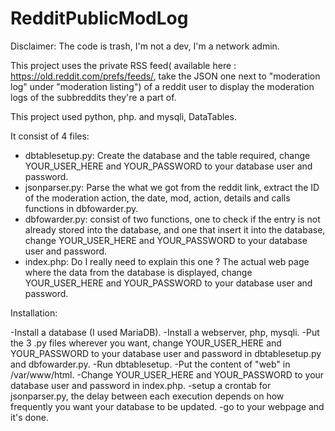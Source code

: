 # RedditPublicModLog

Disclaimer:
The code is trash, I'm not a dev, I'm a network admin.

This project uses the private RSS feed( available here : https://old.reddit.com/prefs/feeds/, take the JSON one next to "moderation log" under "moderation listing") of a reddit user to display the moderation logs of the subbreddits they're a part of.

This project used python, php. and mysqli, DataTables.

It consist of 4 files:

- dbtablesetup.py: Create the database and the table required, change YOUR_USER_HERE and YOUR_PASSWORD to your database user and password.
- jsonparser.py: Parse the what we got from the reddit link, extract the ID of the moderation action, the date, mod, action, details and calls functions in dbfowarder.py.
- dbfowarder.py: consist of two functions, one to check if the entry is not already stored into the database, and one that insert it into the database, change YOUR_USER_HERE and YOUR_PASSWORD to your database user and password.
- index.php: Do I really need to explain this one ? The actual web page where the data from the database is displayed, change YOUR_USER_HERE and YOUR_PASSWORD to your database user and password.

Installation:

-Install a database (I used MariaDB).
-Install a webserver, php, mysqli.
-Put the 3 .py files wherever you want, change YOUR_USER_HERE and YOUR_PASSWORD to your database user and password in dbtablesetup.py and dbfowarder.py.
-Run dbtablesetup.
-Put the content of "web"  in /var/www/html.
-Change YOUR_USER_HERE and YOUR_PASSWORD to your database user and password in index.php.
-setup a crontab for jsonparser.py, the delay between each execution depends on how frequently you want your database to be updated.
-go to your webpage and it's done.

